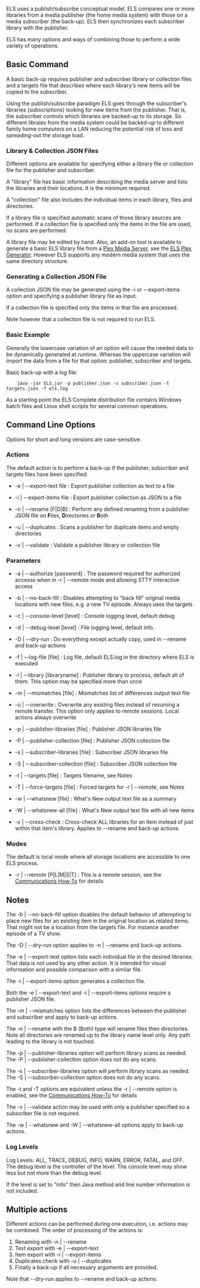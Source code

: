 ELS uses a publish/subscribe conceptual model. ELS compares one or more 
libraries from a media publisher (the home media system) with those on a 
media subscriber (the back-up). ELS then synchronizes each subscriber 
library with the publisher. 

ELS has many options and ways of combining those to perform a wide 
variety of operations. 

## Basic Command

A basic back-up requires publisher and subscriber library or
collection files and a targets file that describes where each library's
new items will be copied to the subscriber. 

Using the publish/subscribe paradigm ELS goes through the subscriber's 
libraries (subscriptions) looking for new items from the publisher. That 
is, the subscriber controls which libraries are backed-up to its 
storage. So different libraies from the media system could be backed-up 
to different family home computers on a LAN reducing the potential risk 
of loss and spreading-out the storage load. 

### Library & Collection JSON Files

Different options are available for specifying either a library file 
or collection file for the publisher and subscriber.

A "library" file has basic information describing the media server and 
lists the libraries and their locations. It is the minimum required.

A "collection" file also includes the individual items in each library,
files and directories.

If a library file is specified automatic scans of those library sources
are performed. If a collection file is specified only the items in the
file are used, no scans are performed.

A library file may be edited by hand. Also, an add-on tool is available 
to generate a basic ELS library file from a [Plex Media 
Server](https://www.plex.tv), see the [ELS Plex 
Generator](https://github.com/GrokSoft/ELS-Plex-Generator). However ELS 
supports any modern media system that uses the same directory structure. 

### Generating a Collection JSON File

A collection JSON file may be generated using the -i or --export-items option
and specifying a publisher library file as input.

If a collection file is specified only the items in that file are processed.

Note however that a collection file is not required to run ELS.

### Basic Example

Generally the lowercase variation of an option will cause the needed 
data to be dynamically generated at runtime. Whereas the uppercase 
variation will import the data from a file for that option: publisher,
subscriber and targets.

Basic back-up with a log file:
```
    java -jar ELS.jar -p publisher.json -s subscriber.json -t targets.json -f els.log
```

As a starting point the ELS Complete distribution file contains 
Windows batch files and Linux shell scripts for several common operations.

## Command Line Options

Options for short and long versions are case-sensitive.

### Actions

The default action is to perform a back-up if the publisher, subscriber and targets
files have been specified.

 * -e | --export-text file : Export publisher collection as text to a file 
 
 * -i | --export-items file : Export publisher collection as JSON to a file

 * -n | --rename [F|D|B] : Perform any defined renaming from a publisher JSON file 
     on **F**iles, **D**irectories or **B**oth
 
 * -u | --duplicates : Scans a publisher for duplicate items and empty directories
 
 * -v | --validate : Validate a publisher library or collection file
 
### Parameters

 * -a | --authorize [password] : The password required for authorized accesss
      when in -r | --remote mode and allowing STTY interactive access

 * -b | --no-back-fill : Disables attempting to "back fill" original media locations
     with new files, e.g. a new TV episode. Always uses the targets

 * -c | --console-level [level] : Console logging level, default debug
 
 * -d | --debug-level [level] : File logging level, default info.
 
 * -D | --dry-run : Do everything except actually copy, used in --rename and
     back-up actions
 
 * -f | --log-file [file] : Log file, default ELS.log in the directory where ELS is executed
 
 * -l | --library [libraryname] : Publisher library to process, default all of them.
      This option may be specified more than once
 
 * -m | --mismatches [file] : Mismatches list of differences output text file

 * -o | --overwrite : Overwrite any existing files instead of resuming a remote transfer.
      This option only applies to remote sessions. Local actions always overwrite

 * -p | --publisher-libraries [file] : Publisher JSON libraries file
 
 * -P | --publisher-collection [file] : Publisher JSON collection file

 * -s | --subscriber-libraries [file] : Subscriber JSON libraries file
 
 * -S | --subscriber-collection [file] : Subscriber JSON collection file
 
 * -t | --targets [file] : Targets filename, see Notes
 
 * -T | --force-targets [file] : Forced targets for -r | --remote, see Notes
 
 * -w | --whatsnew [file] : What's New output text file as a summary

 * -W | --whatsnew-all [file] : What's New output text file with all new items

 * -x | --cross-check : Cross-check ALL libraries for an item instead of just within
    that item's library. Applies to --rename and back-up actions

### Modes

The default is local mode where all storage locations are accessible to one ELS process.

 * -r | --remote [P|L|M|S|T] : This is a remote session,
     see the [Communications How-To](Communications-How-To) for details 



## Notes

The -b | --no-back-fill option disables the default behavior of attempting
to place new files for an existing item in the original location as related
items. That might not be a location from the targets file. For instance
another episode of a TV show.

The -D | --dry-run option applies to -n | --rename and back-up actions.

The -e | --export-text option lists each individual file in the desired
libraries. That data is not used by any other action. It is 
intended for visual information and possible comparison with a
similar file.

The -i | --export-items option generates a collection file.

Both the -e | --export-text and -i | --export-items options require a 
publisher JSON file.

The -m | --mismatches option lists the differences between the publisher and
subscriber and apply to back-up actions.

The -n | --rename with the B (Both) type will rename files then directories.
Note all directories are renamed up to the library name level only. Any
path leading to the library is not touched.

The -p | --publisher-libraries option will perform library scans as needed. 
The -P | --publisher-collection option does not do any scans.

The -s | --subscriber-libraries option will perform library scans as needed.
The -S | --subscriber-collection option does not do any scans.

The -t and -T options are equivalent unless the -r | --remote option is enabled,
see the [Communications How-To](Communications-How-To) for details 

The -v | --validate action may be used with only a publisher specified 
so a subscriber file is not required.

The -w | --whatsnew and -W | --whatsnew-all options apply to back-up
actions.

### Log Levels

Log Levels: ALL, TRACE, DEBUG, INFO, WARN, ERROR, FATAL, and OFF. The debug level is
the controller of the level. The console level may show less but not more than
the debug level.

If the level is set to "info" then Java method and line number information is not included.

## Multiple actions

Different actions can be performed during one execution, i.e. actions may be
combined. The order of processing of the actions is:

 1. Renaming with -n | --rename
 2. Text export with -e | --export-text 
 3. Item export with -i | --export-items
 4. Duplicates check with -u | --duplicates
 5. Finally a back-up if all necessary arguments are provided. 

Note that --dry-run applies to --rename and back-up actions.
